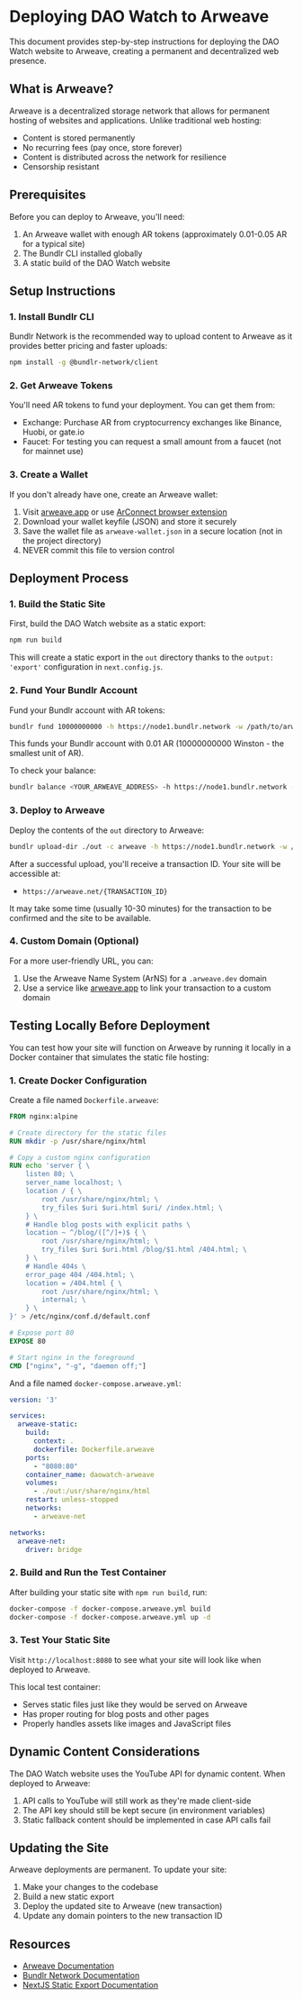 # Deploying DAO Watch to Arweave

This document provides step-by-step instructions for deploying the DAO Watch website to Arweave, creating a permanent and decentralized web presence.

## What is Arweave?

Arweave is a decentralized storage network that allows for permanent hosting of websites and applications. Unlike traditional web hosting:

- Content is stored permanently
- No recurring fees (pay once, store forever)
- Content is distributed across the network for resilience
- Censorship resistant

## Prerequisites

Before you can deploy to Arweave, you'll need:

1. An Arweave wallet with enough AR tokens (approximately 0.01-0.05 AR for a typical site)
2. The Bundlr CLI installed globally
3. A static build of the DAO Watch website

## Setup Instructions

### 1. Install Bundlr CLI

Bundlr Network is the recommended way to upload content to Arweave as it provides better pricing and faster uploads:

```bash
npm install -g @bundlr-network/client
```

### 2. Get Arweave Tokens

You'll need AR tokens to fund your deployment. You can get them from:

- Exchange: Purchase AR from cryptocurrency exchanges like Binance, Huobi, or gate.io
- Faucet: For testing you can request a small amount from a faucet (not for mainnet use)

### 3. Create a Wallet

If you don't already have one, create an Arweave wallet:

1. Visit [arweave.app](https://arweave.app) or use [ArConnect browser extension](https://www.arconnect.io/)
2. Download your wallet keyfile (JSON) and store it securely
3. Save the wallet file as `arweave-wallet.json` in a secure location (not in the project directory)
4. NEVER commit this file to version control

## Deployment Process

### 1. Build the Static Site

First, build the DAO Watch website as a static export:

```bash
npm run build
```

This will create a static export in the `out` directory thanks to the `output: 'export'` configuration in `next.config.js`.

### 2. Fund Your Bundlr Account

Fund your Bundlr account with AR tokens:

```bash
bundlr fund 10000000000 -h https://node1.bundlr.network -w /path/to/arweave-wallet.json -c arweave
```

This funds your Bundlr account with 0.01 AR (10000000000 Winston - the smallest unit of AR).

To check your balance:

```bash
bundlr balance <YOUR_ARWEAVE_ADDRESS> -h https://node1.bundlr.network -c arweave
```

### 3. Deploy to Arweave

Deploy the contents of the `out` directory to Arweave:

```bash
bundlr upload-dir ./out -c arweave -h https://node1.bundlr.network -w /path/to/arweave-wallet.json --index-file index.html
```

After a successful upload, you'll receive a transaction ID. Your site will be accessible at:

- `https://arweave.net/{TRANSACTION_ID}`

It may take some time (usually 10-30 minutes) for the transaction to be confirmed and the site to be available.

### 4. Custom Domain (Optional)

For a more user-friendly URL, you can:

1. Use the Arweave Name System (ArNS) for a `.arweave.dev` domain
2. Use a service like [arweave.app](https://arweave.app) to link your transaction to a custom domain

## Testing Locally Before Deployment

You can test how your site will function on Arweave by running it locally in a Docker container that simulates the static file hosting:

### 1. Create Docker Configuration

Create a file named `Dockerfile.arweave`:

```dockerfile
FROM nginx:alpine

# Create directory for the static files
RUN mkdir -p /usr/share/nginx/html

# Copy a custom nginx configuration
RUN echo 'server { \
    listen 80; \
    server_name localhost; \
    location / { \
        root /usr/share/nginx/html; \
        try_files $uri $uri.html $uri/ /index.html; \
    } \
    # Handle blog posts with explicit paths \
    location ~ ^/blog/([^/]+)$ { \
        root /usr/share/nginx/html; \
        try_files $uri $uri.html /blog/$1.html /404.html; \
    } \
    # Handle 404s \
    error_page 404 /404.html; \
    location = /404.html { \
        root /usr/share/nginx/html; \
        internal; \
    } \
}' > /etc/nginx/conf.d/default.conf

# Expose port 80
EXPOSE 80

# Start nginx in the foreground
CMD ["nginx", "-g", "daemon off;"]
```

And a file named `docker-compose.arweave.yml`:

```yaml
version: '3'

services:
  arweave-static:
    build:
      context: .
      dockerfile: Dockerfile.arweave
    ports:
      - "8080:80"
    container_name: daowatch-arweave
    volumes:
      - ./out:/usr/share/nginx/html
    restart: unless-stopped
    networks:
      - arweave-net

networks:
  arweave-net:
    driver: bridge
```

### 2. Build and Run the Test Container

After building your static site with `npm run build`, run:

```bash
docker-compose -f docker-compose.arweave.yml build
docker-compose -f docker-compose.arweave.yml up -d
```

### 3. Test Your Static Site

Visit `http://localhost:8080` to see what your site will look like when deployed to Arweave.

This local test container:
- Serves static files just like they would be served on Arweave
- Has proper routing for blog posts and other pages
- Properly handles assets like images and JavaScript files

## Dynamic Content Considerations

The DAO Watch website uses the YouTube API for dynamic content. When deployed to Arweave:

1. API calls to YouTube will still work as they're made client-side
2. The API key should still be kept secure (in environment variables)
3. Static fallback content should be implemented in case API calls fail

## Updating the Site

Arweave deployments are permanent. To update your site:

1. Make your changes to the codebase
2. Build a new static export
3. Deploy the updated site to Arweave (new transaction)
4. Update any domain pointers to the new transaction ID

## Resources

- [Arweave Documentation](https://docs.arweave.org)
- [Bundlr Network Documentation](https://docs.bundlr.network)
- [NextJS Static Export Documentation](https://nextjs.org/docs/app/building-your-application/deploying/static-exports) 